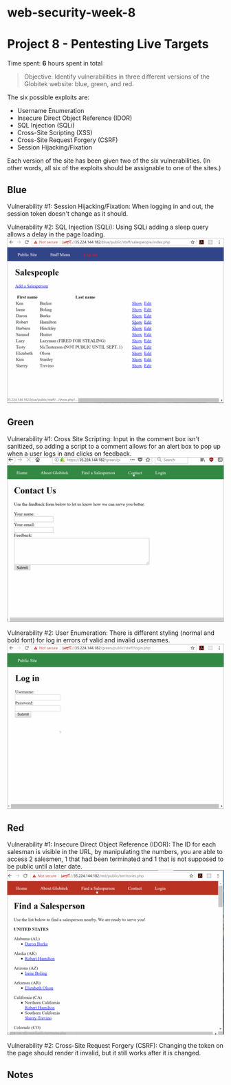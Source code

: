 # web-security-week-8

# Project 8 - Pentesting Live Targets

Time spent: **6** hours spent in total

> Objective: Identify vulnerabilities in three different versions of the Globitek website: blue, green, and red.

The six possible exploits are:
* Username Enumeration
* Insecure Direct Object Reference (IDOR)
* SQL Injection (SQLi)
* Cross-Site Scripting (XSS)
* Cross-Site Request Forgery (CSRF)
* Session Hijacking/Fixation

Each version of the site has been given two of the six vulnerabilities. (In other words, all six of the exploits should be assignable to one of the sites.)

## Blue

Vulnerability #1: Session Hijacking/Fixation: When logging in and out, the session token doesn't change as it should.

Vulnerability #2: SQL Injection (SQLi): Using SQLi adding a sleep query allows a delay in the page loading.
<img src= "https://github.com/noodlesny/web-security-week-8/blob/master/myGifs/Week%208-Exploit%20Blue%20Real%202.gif" >


## Green

Vulnerability #1: Cross Site Scripting: Input in the comment box isn't sanitized, so adding a script to a comment allows for an alert box to pop up when a user logs in and clicks on feedback. 
<img src= "https://github.com/noodlesny/web-security-week-8/blob/master/myGifs/Week%208-Exploit%20Green%20Real%201.gif?raw=true" >

Vulnerability #2: User Enumeration: There is different styling (normal and bold font) for log in errors of valid and invalid usernames.
<img src= "https://github.com/noodlesny/web-security-week-8/blob/master/myGifs/Week%208-Exploit%20Green%20Real%202.gif?raw=true" >

## Red

Vulnerability #1: Insecure Direct Object Reference (IDOR): The ID for each salesman is visible in the URL, by manipulating the numbers, you are able to access 2 salesmen, 1 that had been terminated and 1 that is not supposed to be public until a later date.
<img src= "https://github.com/noodlesny/web-security-week-8/blob/master/myGifs/Week%208-Exploit%20Red%20Real%201.gif?raw=true" >

Vulnerability #2: Cross-Site Request Forgery (CSRF): Changing the token on the page should render it invalid, but it still works after it is changed.


## Notes

